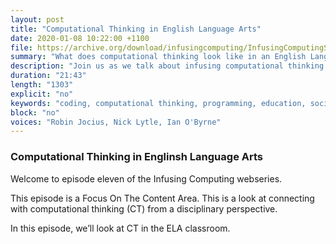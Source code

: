 ```yaml
---
layout: post
title: "Computational Thinking in English Language Arts"
date: 2020-01-08 10:22:00 +1100
file: https://archive.org/download/infusingcomputing/InfusingComputingS1E11.mp3
summary: "What does computational thinking look like in an English Language Arts classroom?"
description: "Join us as we talk about infusing computational thinking in the content areas"
duration: "21:43" 
length: "1303"
explicit: "no" 
keywords: "coding, computational thinking, programming, education, social studies"
block: "no" 
voices: "Robin Jocius, Nick Lytle, Ian O'Byrne"
---
```


### Computational Thinking in Englinsh Language Arts

Welcome to episode eleven of the Infusing Computing webseries.

This episode is a Focus On The Content Area. This is a look at connecting with computational thinking (CT) from a disciplinary perspective.

In this episode, we’ll look at CT in the ELA classroom.
